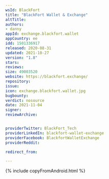 ```yaml
---
wsId: BlackFort
title: "BlackFort Wallet & Exchange"
altTitle:
authors:
- danny
appId: exchange.blackfort.wallet
appCountry: ee
idd: 1501336917
released: 2020-08-31
updated: 2021-10-27
version: "1.8"
stars:
reviews:
size: 49003520
website: https://blackfort.exchange/
repository:
issue:
icon: exchange.blackfort.wallet.jpg
bugbounty:
verdict: nosource
date: 2021-11-04
signer:
reviewArchive:


providerTwitter: BlackFort_Tech
providerLinkedIn: blackfort-wallet-exchange
providerFacebook: BlackfortWalletExchange
providerReddit:

redirect_from:

---
```

{% include copyFromAndroid.html %}
